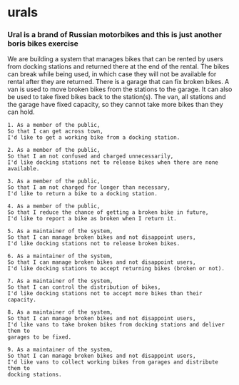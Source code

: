 # urals

### **Ural** is a brand of Russian motorbikes and this is just another boris bikes exercise

We are building a system that manages bikes that can be rented by users from docking stations and returned there at the end of the rental. The bikes can break while being used, in which case they will not be available for rental after they are returned. There is a garage that can fix broken bikes. A van is used to move broken bikes from the stations to the garage. It can also be used to take fixed bikes back to the station(s). The van, all stations and the garage have fixed capacity, so they cannot take more bikes than they can hold.

``` 
1. As a member of the public,
So that I can get across town,
I'd like to get a working bike from a docking station.

2. As a member of the public,
So that I am not confused and charged unnecessarily,
I'd like docking stations not to release bikes when there are none available.

3. As a member of the public,
So that I am not charged for longer than necessary,
I'd like to return a bike to a docking station.

4. As a member of the public,
So that I reduce the chance of getting a broken bike in future,
I'd like to report a bike as broken when I return it.

5. As a maintainer of the system,
So that I can manage broken bikes and not disappoint users,
I'd like docking stations not to release broken bikes.

6. As a maintainer of the system,
So that I can manage broken bikes and not disappoint users,
I'd like docking stations to accept returning bikes (broken or not).

7. As a maintainer of the system,
So that I can control the distribution of bikes,
I'd like docking stations not to accept more bikes than their capacity.

8. As a maintainer of the system,
So that I can manage broken bikes and not disappoint users,
I'd like vans to take broken bikes from docking stations and deliver them to 
garages to be fixed.

9. As a maintainer of the system,
So that I can manage broken bikes and not disappoint users,
I'd like vans to collect working bikes from garages and distribute them to 
docking stations.
```
